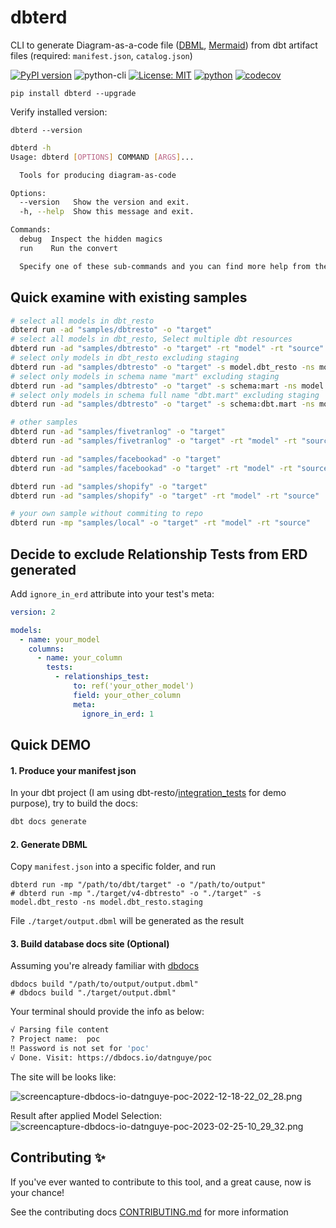 # dbterd
CLI to generate Diagram-as-a-code file ([DBML](https://dbdiagram.io/d), [Mermaid](https://mermaid-js.github.io/mermaid-live-editor/)) from dbt artifact files (required: `manifest.json`, `catalog.json`)

[![PyPI version](https://badge.fury.io/py/dbterd.svg)](https://pypi.org/project/dbterd/)
![python-cli](https://img.shields.io/badge/CLI-Python-FFCE3E?labelColor=14354C&logo=python&logoColor=white)
[![License: MIT](https://img.shields.io/badge/License-MIT-yellow.svg)](https://opensource.org/licenses/MIT)
[![python](https://img.shields.io/badge/Python-3.9|3.10|3.11-3776AB.svg?style=flat&logo=python&logoColor=white)](https://www.python.org)
[![codecov](https://codecov.io/gh/datnguye/dbterd/branch/main/graph/badge.svg?token=N7DMQBLH4P)](https://codecov.io/gh/datnguye/dbterd)

```
pip install dbterd --upgrade
```

Verify installed version:
```
dbterd --version
```


```bash
dbterd -h
Usage: dbterd [OPTIONS] COMMAND [ARGS]...

  Tools for producing diagram-as-code

Options:
  --version   Show the version and exit.
  -h, --help  Show this message and exit.

Commands:
  debug  Inspect the hidden magics
  run    Run the convert

  Specify one of these sub-commands and you can find more help from there.
```

## Quick examine with existing samples
```bash
# select all models in dbt_resto
dbterd run -ad "samples/dbtresto" -o "target"
# select all models in dbt_resto, Select multiple dbt resources
dbterd run -ad "samples/dbtresto" -o "target" -rt "model" -rt "source"
# select only models in dbt_resto excluding staging
dbterd run -ad "samples/dbtresto" -o "target" -s model.dbt_resto -ns model.dbt_resto.staging
# select only models in schema name "mart" excluding staging
dbterd run -ad "samples/dbtresto" -o "target" -s schema:mart -ns model.dbt_resto.staging
# select only models in schema full name "dbt.mart" excluding staging
dbterd run -ad "samples/dbtresto" -o "target" -s schema:dbt.mart -ns model.dbt_resto.staging

# other samples
dbterd run -ad "samples/fivetranlog" -o "target"
dbterd run -ad "samples/fivetranlog" -o "target" -rt "model" -rt "source"

dbterd run -ad "samples/facebookad" -o "target"
dbterd run -ad "samples/facebookad" -o "target" -rt "model" -rt "source"

dbterd run -ad "samples/shopify" -o "target"
dbterd run -ad "samples/shopify" -o "target" -rt "model" -rt "source"

# your own sample without commiting to repo
dbterd run -mp "samples/local" -o "target" -rt "model" -rt "source"
```

## Decide to exclude Relationship Tests from ERD generated
Add `ignore_in_erd` attribute into your test's meta:
```yml
version: 2

models:
  - name: your_model
    columns:
      - name: your_column
        tests:
          - relationships_test:
              to: ref('your_other_model')
              field: your_other_column
              meta:
                ignore_in_erd: 1
```

## Quick DEMO
#### 1. Produce your manifest json

In your dbt project (I am using dbt-resto/[integration_tests](https://github.com/datnguye/dbt-resto) for demo purpose), try to build the docs:
```bash
dbt docs generate
```

#### 2. Generate DBML
Copy `manifest.json` into a specific folder, and run
```
dbterd run -mp "/path/to/dbt/target" -o "/path/to/output"
# dbterd run -mp "./target/v4-dbtresto" -o "./target" -s model.dbt_resto -ns model.dbt_resto.staging
```

File `./target/output.dbml` will be generated as the result

#### 3. Build database docs site (Optional)
Assuming you're already familiar with [dbdocs](https://dbdocs.io/docs#installation)
```
dbdocs build "/path/to/output/output.dbml"
# dbdocs build "./target/output.dbml"
```

Your terminal should provide the info as below:
```bash
√ Parsing file content
? Project name:  poc
‼ Password is not set for 'poc'
√ Done. Visit: https://dbdocs.io/datnguye/poc
```

The site will be looks like:

![screencapture-dbdocs-io-datnguye-poc-2022-12-18-22_02_28.png](https://raw.githubusercontent.com/datnguye/dbterd/main/assets/images/screencapture-dbdocs-io-datnguye-poc-2022-12-18-22_02_28.png)

Result after applied Model Selection:
![screencapture-dbdocs-io-datnguye-poc-2023-02-25-10_29_32.png](https://raw.githubusercontent.com/datnguye/dbterd/main/assets/images/screencapture-dbdocs-io-datnguye-poc-2023-02-25-10_29_32.png)


## Contributing ✨
If you've ever wanted to contribute to this tool, and a great cause, now is your chance!

See the contributing docs [CONTRIBUTING.md](https://github.com/datnguye/dbterd/blob/main/CONTRIBUTING.md) for more information
